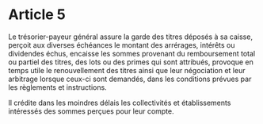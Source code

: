 # Article 5

Le trésorier-payeur général assure la garde des titres déposés à sa caisse, perçoit aux diverses échéances le montant des arrérages, intérêts ou dividendes échus, encaisse les sommes provenant du remboursement total ou partiel des titres, des lots ou des primes qui sont attribués, provoque en temps utile le renouvellement des titres ainsi que leur négociation et leur arbitrage lorsque ceux-ci sont demandés, dans les conditions prévues par les règlements et instructions.

Il crédite dans les moindres délais les collectivités et établissements intéressés des sommes perçues pour leur compte.
